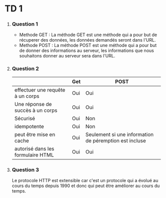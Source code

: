 # TD 1

1. ### Question 1
   - Methode GET : La méthode GET est une méthode qui a pour but de récuperer des données, les données demandés seront dans l'URL.
   - Methode POST : La méthode POST est une méthode qui a pour but de donner des informations au serveur, les informations que nous souhaitons donner au serveur sera dans l'URL.
  
2. ### Question 2
   |                                  | Get | POST |
   |---|---|---|
   | effectuer une requête à un corps | Oui | Oui |
   | Une réponse de succès à un corps | Oui | Oui |
   | Sécurisé                         | Oui | Non |
   | idempotente                      | Oui | Non |
   | peut être mise en cache          | Oui | Seulement si une information de péremption est incluse |
   | autorisé dans les formulaire HTML| Oui | Oui |

3. ### Question 3
   Le protocole HTTP est extensible car c'est un protocole qui a évolué au cours du temps depuis 1990 et donc qui peut être améliorer au cours du temps.

   
